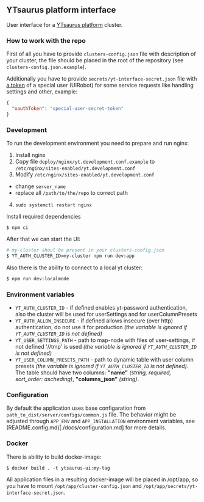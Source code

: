 ## YTsaurus platform interface

User interface for a [YTsaurus platform](https://ytsaurus.tech) cluster.

### How to work with the repo

First of all you have to provide `clusters-config.json` file with description of your cluster, the file should be placed in the root of the repository (see `clusters-config.json.example`).

Additionally you have to provide `secrets/yt-interface-secret.json` file with [a token](https://ytsaurus.tech/docs/en/user-guide/storage/auth) of a special user (UIRobot) for some service requests like handling settings and other, example:

```json
{
  "oauthToken": "special-user-secret-token"
}
```

### Development

To run the development environment you need to prepare and run nginx:

1. Install nginx
2. Copy file `deploy/nginx/yt.development.conf.example` to `/etc/nginx/sites-enabled/yt.development.conf`
3. Modify `/etc/nginx/sites-enabled/yt.development.conf`

- change `server_name`
- replace all `/path/to/the/repo` to correct path

4. `sudo systemctl restart nginx`

Install required dependencies

```
$ npm ci
```

After that we can start the UI:

```bash
# my-cluster shoul be present in your clusters-config.json
$ YT_AUTH_CLUSTER_ID=my-cluster npm run dev:app
```

Also there is the ability to connect to a local yt cluster:

```bash
$ npm run dev:localmode
```

### Environment variables

- `YT_AUTH_CLUSTER_ID` - if defined enables yt-password authentication, also the cluster will be used for userSettings and for userColumnPresets
- `YT_AUTH_ALLOW_INSECURE` - if defined allows insecure (over http) authentication, do not use it for production _(the variable is ignored if `YT_AUTH_CLUSTER_ID` is not defined)_
- `YT_USER_SETTINGS_PATH` - path to map-node with files of user-settings, if not defined '//tmp' is used _(the variable is ignored if `YT_AUTH_CLUSTER_ID` is not defined)_
- `YT_USER_COLUMN_PRESETS_PATH` - path to dynamic table with user column presets _(the variable is ignored if `YT_AUTH_CLUSTER_ID` is not defined)_. The table should have two columns: **"name"** _(string, required, sort_order: ascheding)_, **"columns_json"** _(string)_.

### Configuration

By default the application uses base configaration from `path_to_dist/server/configs/common.js` file. The behavior might be adjusted through `APP_ENV` and `APP_INSTALLATION` environment variables, see (README.config.md)[./docs/configuration.md] for more details.

### Docker

There is ability to build docker-image:

```
$ docker build . -t ytsaurus-ui:my-tag
```

All application files in a resulting docker-image will be placed in /opt/app, so you have to mount `/opt/app/cluster-config.json` and `/opt/app/secrets/yt-interface-secret.json`.
